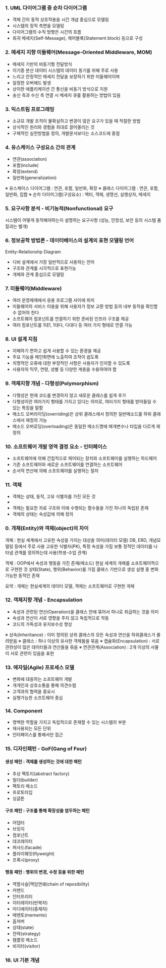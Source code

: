 

### 1. UML 다이어그램 중 순차 다이어그램

* 객체 간의 동적 상호작용을 시간 개념 중심으로 모델링
* 시스템의 정적 측면을 모델링
* 다이어그램의 수직 방향은 시간의 흐름
* 회귀 메세지(Self-Message), 제어블록(Statement block) 등으로 구성 

### 2. 메세지 지향 미들웨어(Message-Oriented Middleware, MOM)

* 메세지 기반의 비동기형 전달방식
* 이기종 분산 데이터 시스템의 데이터 동기를 위해 주로 사용
* 느리고 안정적인 메세지 전달을 보장하기 위한 미들웨어이며 
* 일정한 오버헤드 발생
* 상이한 애플리케이션 간 통신을 비동기 방식으로 지원
* 송신 측과 수신 측 연결 시 메세지 큐를 활용하는 방법이 있음

### 3. 익스트림 프로그래밍 

* 소규모 개발 조직이 불확실하고 변경이 많은 요구가 있을 때 적절한 방법
* 상식적인 원리와 경험을 최대로 끌어올리는 것
* 구체적인 실천방법을 정의, 개발문서보다는 소스코드에 중점


### 4. 유스케이스 구성요소 간의 관계 

* 연관(association)
* 포함(include)
* 확장(extend)
* 일반화(generalization)

※ 유스케이스 다이어그램 : 연관, 포함, 일반화, 확장
※ 클래스 다이어그램 : 연관, 포함, 일반화, 집합
※ 순차 다이어그램(구성요소) : 액터, 객체, 생명선, 실행상자, 메세지


### 5. 요구사항 분석 - 비기능적(Nonfunctional) 요구

시스템이 어떻게 동작해야하는지 설명하는 요구사항
(성능, 안정성, 보안 등의 시스템 품질과는 별개)





### 6. 정보공학 방법론 - 데이터베이스의 설계의 표현 모델링 언어

Entity-Relationshp Diagram

* 디비 설계에서 가장 일반적으로 사용하는 언어 
* 구조와 관계를 시각적으로 표현가능
* 개체와 관계 중심으로 모델링 



### 7. 미들웨어(Middleware)

* 여러 운영체제에서 응용 프로그램 사이에 위치
* 미들웨어의 서비스 이용을 위해 사용자가 정보 교환 방법 등의 내부 동작을 확인할 수 없어야 한다
* 소프트웨어 컴포넌트를 연결하기 위한 준비된 인프라 구조를 제공
* 여러 컴포넌트를 1대1, 1대다, 다대다 등 여러 가지 형태로 연결 가능 

### 8. UI 설계 지침 

* 이해하기 편하고 쉽게 사용할 수 있는 환경을 제공
* 주요 기능을 메인화면에 노출하여 조작이 쉽도록 
* 치명적인 오류에 대한 부정적인 사항은 사용자가 인지할 수 있도록
* 사용자의 믹무, 연령, 성별 등 다양한 계층을 수용하여야 함


### 9. 객체지향 개념 - 다형성(Polymorphism)

* 다형성은 현재 코드를 변경하지 않고 새로운 클래스를 쉽게 추가 
* 다형성이란 여러가지 형태를 가지고 있다는 의미로, 여러가지 형태를 받아들일 수 있는 특징을 말함
* 메소드 오버라이딩(overriding)은 상위 클래스에서 정의한 일반메소드를 하위 클래스에서 재정의 가능
* 메소드 오버로딩(overloading)은 동일한 메소드명에 매개변수나 타입을 다르게 재정의

### 10. 소프트웨어 개발 영역 결정 요소 - 인터페이스

* 소프트웨어에 의해 간접적으로 제어되는 장치와 소프트웨어를 실행하는 하드웨어
* 기존 소프트웨어와 새로운 소프트웨어를 연결하는 소프트웨어
* 순서적 연산에 의해 소프트웨어를 실행하는 절차 


### 11. 객체

* 객체는 상태, 동작, 고유 식별자를 가진 모든 것
* 
* 객체는 필요한 자료 구조와 이에 수행되는 함수들을 가진 하나의 독립된 존재 
* 객체의 상태는 속성값에 의해 정의




### 0. 개체(Entity)와 객체(object)의 차이

개체 : 현실 세계에서 고유한 속성을 가지는 대상을 의미(데이터 모델)
DB, ERD, 개념모델링 등에서 주로 사용
고유한 식별자(PK), 특정 속성을 가짐
보통 정적인 데이터를 나타냄 
관계를 정의하는데 사용(학생-수업 관계)


객체 : OOP에서 속성과 행동을 가진 존재(메소드)
현실 세계의 개체를 소프트웨어적으로 구현한 것
상태(State), 행위(Behavior)를 가짐
클래스 기반으로 생성
실행 중 변화 가능한 동적인 존재 


요약 : 개체는 현실세계의 데이터 모델, 객체는 소프트웨어로 구현한 개체




### 12. 객체지향 개념 - Encapsulation 

* 속성과 관련된 연산(Operation)을 클래스 안에 묶어서 하나로 취급하는 것을 의미
* 속성과 연산이 서로 영향을 주지 않고 독립적으로 작동
* 코드의 가독성과 유지보수성 향상

※ 상속(Inheritance) : 이미 정의된 상위 클래스의 모든 속성과 연산을 하위클래스가 물려받음
※ 클래스 : 하나 이상의 유사한 객체들을 묶음
※ 캡슐화(Encapsulation) : 서로 관련성이 많은 데이터들과 연산들을 묶음
※ 연관관계(Association) : 2개 이상의 사물이 서로 관련이 있음을 표현

### 13.  애자일(Agile) 프로세스 모델

* 변화에 대응하는 소프트웨어 개발
* 개개인과 상호소통을 통해 의견수렴
* 고객과의 협력을 중요시
* 실행가능한 소프트웨어 중심


### 14. Component

* 명백한 역할을 가지고 독립적으로 존재할 수 있는 시스템의 부분
* 재사용되는 모든 단위
* 인터페이스를 통해서만 접근

### 15. 디자인패턴 - GoF(Gang of Four)

#### 생성 패턴 : 객체를 생성하는 것에 대한 패턴

* 추상 팩토리(abstract factory)
* 빌더(builder)
* 팩토리 메소드
* 프로토타입
* 싱글톤


#### 구조 패턴 : 구조를 통해 확장성을 염두하는 패턴

* 어댑터
* 브릿지
* 컴포넌트
* 데코레이터
* 퍼사드(facade)
* 플라이웨잇(flyweight)
* 프록시(proxy)

#### 행동 패턴 : 행위의 변경, 수정 등을 위한 패턴

* 역할사슬|책임연쇄(chain of reposibility)
* 커맨드
* 인터프리터
* 이터레이터(반복자)
* 미디에이터(중재자)
* 메멘토(memento)
* 옵저버
* 상태(state)
* 전략(strategy)
* 템플릿 메소드
* 비지터(visitor) 

### 16. UI 기본 개념 

